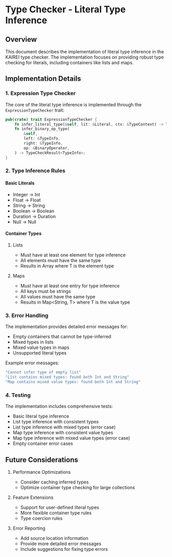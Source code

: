 # Type Checker - Literal Type Inference

## Overview

This document describes the implementation of literal type inference in the KAIREI type checker. The implementation focuses on providing robust type checking for literals, including containers like lists and maps.

## Implementation Details

### 1. Expression Type Checker

The core of the literal type inference is implemented through the `ExpressionTypeChecker` trait:

```rust
pub(crate) trait ExpressionTypeChecker {
    fn infer_literal_type(&self, lit: &Literal, ctx: &TypeContext) -> TypeCheckResult<TypeInfo>;
    fn infer_binary_op_type(
        &self,
        left: &TypeInfo,
        right: &TypeInfo,
        op: &BinaryOperator,
    ) -> TypeCheckResult<TypeInfo>;
}
```

### 2. Type Inference Rules

#### Basic Literals
- Integer -> Int
- Float -> Float
- String -> String
- Boolean -> Boolean
- Duration -> Duration
- Null -> Null

#### Container Types
1. Lists
   - Must have at least one element for type inference
   - All elements must have the same type
   - Results in Array<T> where T is the element type

2. Maps
   - Must have at least one entry for type inference
   - All keys must be strings
   - All values must have the same type
   - Results in Map<String, T> where T is the value type

### 3. Error Handling

The implementation provides detailed error messages for:
- Empty containers that cannot be type-inferred
- Mixed types in lists
- Mixed value types in maps
- Unsupported literal types

Example error messages:
```rust
"Cannot infer type of empty list"
"List contains mixed types: found both Int and String"
"Map contains mixed value types: found both Int and String"
```

### 4. Testing

The implementation includes comprehensive tests:
- Basic literal type inference
- List type inference with consistent types
- List type inference with mixed types (error case)
- Map type inference with consistent value types
- Map type inference with mixed value types (error case)
- Empty container error cases

## Future Considerations

1. Performance Optimizations
   - Consider caching inferred types
   - Optimize container type checking for large collections

2. Feature Extensions
   - Support for user-defined literal types
   - More flexible container type rules
   - Type coercion rules

3. Error Reporting
   - Add source location information
   - Provide more detailed error messages
   - Include suggestions for fixing type errors
